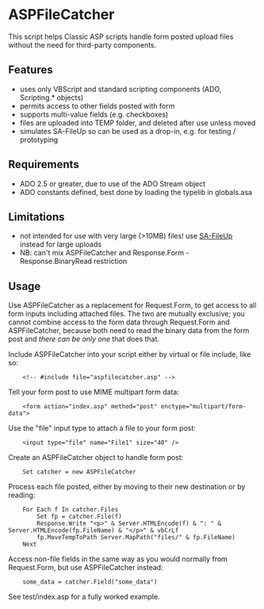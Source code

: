 # ASPFileCatcher

This script helps Classic ASP scripts handle form posted upload files without the need for third-party components.

## Features

* uses only VBScript and standard scripting components (ADO, Scripting.* objects)
* permits access to other fields posted with form
* supports multi-value fields (e.g. checkboxes)
* files are uploaded into TEMP folder, and deleted after use unless moved
* simulates SA-FileUp so can be used as a drop-in, e.g. for testing / prototyping

## Requirements

* ADO 2.5 or greater, due to use of the ADO Stream object
* ADO constants defined, best done by loading the typelib in globals.asa

## Limitations

* not intended for use with very large (>10MB) files! use [SA-FileUp](http://safileup.com/) instead for large uploads
* NB: can't mix ASPFileCatcher and Response.Form - Response.BinaryRead restriction

## Usage

Use ASPFileCatcher as a replacement for Request.Form, to get access to all form inputs including attached files. The two are mutually exclusive; you cannot combine access to the form data through Request.Form and ASPFileCatcher, because both need to read the binary data from the form post and *there can be only one* that does that.

Include ASPFileCatcher into your script either by virtual or file include, like so:

        <!-- #include file="aspfilecatcher.asp" -->

Tell your form post to use MIME multipart form data:

        <form action="index.asp" method="post" enctype="multipart/form-data">

Use the "file" input type to attach a file to your form post:

        <input type="file" name="File1" size="40" />

Create an ASPFileCatcher object to handle form post:

        Set catcher = new ASPFileCatcher

Process each file posted, either by moving to their new destination or by reading:

        For Each f In catcher.Files
            Set fp = catcher.File(f)
            Response.Write "<p>" & Server.HTMLEncode(f) & ": " & Server.HTMLEncode(fp.FileName) & "</p>" & vbCrLf
            fp.MoveTempToPath Server.MapPath("files/" & fp.FileName)
        Next

Access non-file fields in the same way as you would normally from Request.Form, but use ASPFileCatcher instead:

        some_data = catcher.Field("some_data")

See test/index.asp for a fully worked example.

